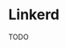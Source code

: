 # Linkerd

TODO

<!--
https://linkerd.io/2019/10/07/a-guide-to-distributed-tracing-with-linkerd/
https://github.com/helm/charts/tree/master/stable/linkerd
https://github.com/adleong/emojivoto
-->
